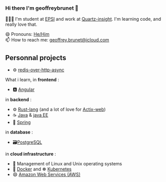 ### Hi there I'm **geoffreybrunet** 👋

👨🏻‍💻 I'm student at [EPSI](https://www.epsi.fr) and work at [Quartz-insight](https://quartz-insight.com). I'm learning code, and really love that.

😄 Pronouns: [He/Him](https://pronoun.is/he)  
📫 How to reach me: geoffrey.brunet@icloud.com  

## Personnal projects
- ⚙️ [redis-over-http-async](https://github.com/GeoffreyBrunet/redis-over-http-async)   

What i learn, in **frontend** :
- 🅰️ [Angular](https://angular.io)

in **backend** :
- ⚙️ [Rust-lang](https://www.rust-lang.org/) (and a lot of love for [Actix-web](https://crates.io/crates/actix-web))
- ☕️ [Java](https://www.oracle.com/java/) & [java EE](https://www.oracle.com/fr/java/technologies/java-ee-glance.html)
- 🌱 [Spring](https://spring.io)

in **database** :
- 🗃️[PostgreSQL](https://www.postgresql.org/)

in **cloud infrastructure** :
- 🐧 Management of Linux and Unix operating systems
- 🐳 [Docker](https://www.docker.com) and ☸️ [Kubernetes](https://kubernetes.io)
- 😄 [Amazon Web Services (AWS)](https://aws.amazon.com/)


